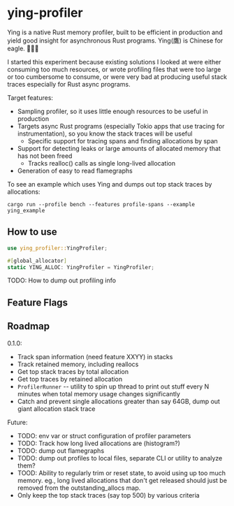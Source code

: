 # ying-profiler

Ying is a native Rust memory profiler, built to be efficient in production and yield good insight for asynchronous Rust programs.  Ying(鷹) is Chinese for eagle.  🦅🦅🦅

I started this experiment because existing solutions I looked at were either consuming too much resources, or 
wrote profiling files that were too large or too cumbersome to consume, or were very bad at producing useful
stack traces especially for Rust async programs.

Target features:
* Sampling profiler, so it uses little enough resources to be useful in production
* Targets async Rust programs (especially Tokio apps that use tracing for instrumentation), so you know the stack traces will be useful
  - Specific support for tracing spans and finding allocations by span
* Support for detecting leaks or large amounts of allocated memory that has not been freed
  - Tracks realloc() calls as single long-lived allocation
* Generation of easy to read flamegraphs

To see an example which uses Ying and dumps out top stack traces by allocations:

`cargo run --profile bench --features profile-spans --example ying_example`

## How to use

```rust
use ying_profiler::YingProfiler;

#[global_allocator]
static YING_ALLOC: YingProfiler = YingProfiler;
```

TODO: How to dump out profiling info

## Feature Flags

## Roadmap

0.1.0:
- Track span information (need feature XXYY) in stacks
- Track retained memory, including reallocs
- Get top stack traces by total allocation
- Get top traces by retained allocation
- `ProfilerRunner` -- utility to spin up thread to print out stuff every N minutes when total memory usage changes significantly
- Catch and prevent single allocations greater than say 64GB, dump out giant allocation stack trace

Future:
- TODO: env var or struct configuration of profiler parameters
- TODO: Track how long lived allocations are (histogram?)
- TODO: dump out flamegraphs
- TODO: dump out profiles to local files, separate CLI or utility to analyze them?
- TOOD: Ability to regularly trim or reset state, to avoid using up too much memory.  eg., long lived allocations that don't get released should just be removed from the outstanding_allocs map.
- Only keep the top stack traces (say top 500) by various criteria
